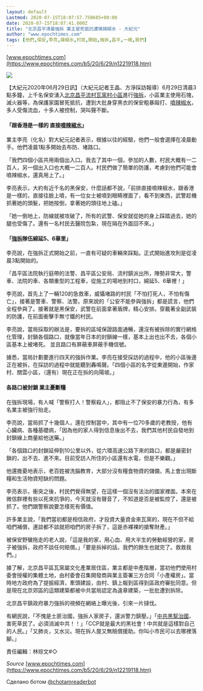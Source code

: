 ```yaml
---
layout: default
Lastmod: 2020-07-15T18:07:57.750685+00:00
date: 2020-07-15T18:07:41.000Z
title: "北京昌平清晨強拆 業主冒死抵抗遭噴辣椒水 - 大紀元"
author: "www.epochtimes.com"
tags: [他們,保安,李亮,辣椒水,村民,開始,強拆,昌平,一樣,我們]
---
```


[www.epochtimes.com](https://www.epochtimes.com/b5/20/6/29/n12219118.htm)  

![](https://images.weserv.nl/?url=/file/c4674668ce51c1156799f.png)

【大紀元2020年06月29日訊】（大紀元記者王晶、方淨採訪報導）6月29日清晨3點多鐘，上千名保安湧入[北京昌平流村瓦窯村小區](https://www.epochtimes.com/b5/tag/%e5%8c%97%e4%ba%ac%e6%98%8c%e5%b9%b3%e6%b5%81%e6%9d%91%e7%93%a6%e7%aa%af%e6%9d%91%e5%b0%8f%e5%8d%80.html)進行[強拆](https://www.epochtimes.com/b5/tag/%e5%bc%b7%e6%8b%86.html)，小區業主使用石塊，滅火器等，為保護家園冒死抵抗，遭到大批身穿黑衣的保安粗暴毆打、[噴辣椒水](https://www.epochtimes.com/b5/tag/%e5%99%b4%e8%be%a3%e6%a4%92%e6%b0%b4.html)，多人受傷流血，十多人被控制，哭叫聲不斷。

#### 「跟香港是一樣的 直接[噴辣椒水](https://www.epochtimes.com/b5/tag/%e5%99%b4%e8%be%a3%e6%a4%92%e6%b0%b4.html)」

業主李亮（化名）對大紀元記者表示，根據以往的經驗，他們一般會選擇在凌晨動手。他們凌晨1點多開始去布防、堵路口。

「我們四個小區共用兩個出入口。我去了其中一個，參加的人數，村民大概有一二百人，另一個出入口也大概一二百人。村民們做了簡單的防護，考慮到他們可能會噴辣椒水，還真用上了。」

李亮表示，大約有近千名的黑保安，什麼話都不說，「前排直接噴辣椒水，跟香港是一樣的，直接往臉上噴，有一位女士被噴到眼睛裡面了，看不到東西，武警趁機抓著她的頭髮，把她按倒，拿著她的頭往地上磕。」

「她一倒地上，防線就被攻破了，所有的武警、保安就從她的身上踩踏過去，她的腿也受傷了。還有一名村民去醫院包紮，現在隔在外面回不來。」

#### 「[強拆](https://www.epochtimes.com/b5/tag/%e5%bc%b7%e6%8b%86.html)隊伍綿延5、6華里」

李亮說，在強拆正式開始之前，一直有可疑的車輛來踩點。正式開始進攻則是從凌晨3點開始的。

「昌平區法院執行庭帶的法警、昌平區公安局、流村鎮派出所，陣勢非常大，警車、法院的車、各類重型的工程車，從施工的場地到村口，綿延5、6華裡！」

李亮說，首先上了一輛120的急救車，威懾堵路的村民「不怕打死人，不怕有傷亡」，接著是警車、警察、法警。原來說的「公安不能參與強拆」都是謊言，他們全程參與了。接著就是黑保安，武警在前面拿著盾牌，精心安排。穿戴著全副武裝的防護，在前面衝擊手無寸鐵的村民。

李亮說，當局採取的辦法是，要拆的區域保證路面通暢，還沒有被拆除的實行網格化管理，封鎖各個路口，就像當年日本的封鎖線一樣，基本上出也出不去，各個小區基本上被堵死。 並且路口有屏蔽車屏蔽手機信號。

據悉，當局計劃要進行四天的強拆作業。李亮在接受採訪的過程中，他的小區後邊正在被拆，在採訪的過程中就能聽到轟鳴聲。「四個小區的名字從東邊開始，作家村、關雲小區，（還有）現在正在拆的向陽坡。」

#### 各路口被封鎖 業主憂斷糧

在強拆現場，有人喊「警察打人！警察殺人」，都阻止不了保安的暴力行為，有多名業主被強行抬走。

李亮說，當局抓了十幾個人，還在控制當中，其中有一位70多歲的老教授，他有心臟病、各種基礎病，「因為他的家人得到信息後出不去，我們其他村民自發地到封鎖線上商量給他送藥。」

「各個路口的封鎖延伸到10公里以外，從六環高速公路下來的路口，都是嚴密封鎖的，出不去、進不來。目前受訪人所住的小區還有水電，但是不樂觀。」

他還擔憂地表示，老百姓被洗腦教育，大部分沒有糧食物資的儲備，馬上會出現斷糧和生活物資短缺的問題。

李亮表示，衝突之後，村民們覺得無望，在這樣一個沒有法治的國家裡面。本來在微信群裡有些以死來抗爭的，今天就沒有聲音了，不知道是否是被監控了，還是被抓了。他們跟警察說要怎樣死有價值。

許多業主說，「我們當初都是相信政府，才投資大量資金來瓦窯的，現在不但不給咱們補償，連談都不談就把咱們的房子拆了，這是赤裸裸的搶奪財產。」

被保安野蠻拖走的老人說，「這是我的家，用心血、用大半生的勞動經營的家，房子被強拆，政府不談任何賠償。」「要是拆掉的話，我們的餘生也就完了。救救我們。」

據了解，北京昌平區瓦窯屬文化產業居住區，業主都是中產階層，當初他們使用村委會授權的集體土地，由村委會召集開發商與業主簽署三方合同「小產權房」。當時地方政府為了提振經濟，牽頭建設，由村、鎮上報到區得到區政府審批同意。但是現在北京郊區的這類建築都被中共當局認定為違章建築，一批批遭到拆除。

北京昌平鎮政府暴力強拆的視頻在網絡上曝光後，引來一片撻伐。

有網民說，「不愧是土匪治國，強拆人家房子，還派警力鎮壓。」「[中共黑幫治國](https://www.epochtimes.com/b5/tag/%e4%b8%ad%e5%85%b1%e9%bb%91%e5%b9%ab%e6%b2%bb%e5%9c%8b.html)，害死草民了。必須消滅中共！！」「CCP就是最大的黑社會！中共就是這樣對自己的人民。」「又肺炎，又水災。現在拆人屋又無賠償援助。你叫小市民可以去哪裡落腳。」

責任編輯：林琮文#◇

‏_Source_ [www.epochtimes.com](https://www.epochtimes.com/b5/20/6/29/n12219118.htm)

Сделано ботом [@chotamreaderbot](https://telegram.me/chotamreaderbot?start=from_telegraph)

